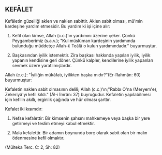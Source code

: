 ## KEFÂLET

Kefâletin güzelliği aklen ve naklen sabittir. Aklen sabit olması, mü'min kardeşine yardım etmesidir. Bu yardım ki işi içine alır:

1) Kefil olan kimse, Allah (c.c.)'ın yardımını üze­rine çeker. Çünkü Peygamberimiz (s.a.v.); "Kul müslüman kardeşinin yardımında bulunduğu müddetçe Allah-ü Teâlâ o kulun yardımındadır." buyurmuştur.

2) Başkasından iyilik istemektir. Zîra başkası hak­kında yapılan iyilik, iyilik yapanın kendisine geri dö­ner. Çünkü kalpler, kendilerine iyilik yapanları sev­mek üzere yaratılmışlardır.

Allah (c.c.): "İyiliğin mükâfatı, iyilikten başka mı­dır?"(Er-Rahmân: 60) buyurmuştur:

Kefaletin naklen sabit olmasının delili; Allah (c.c.)'ın;"Rabbı O'na (Meryem'e), Zekeriyâ'yı kefil kıldı." (Âl-i İmrân: 37) buyruğudur. Kefaletin yapıla­bilmesi için kefilin akıllı, erginlik çağında ve hür ol­ması şarttır.

Kefalet iki kısımdır:

1) Nefse kefalettir: Bir kimsenin şahsını mahkeme­ye veya başka bir yere getirmeyi ve teslîm etmeyi ka­bul etmektir.

2) Mala kefalettir. Bir adamın boynunda borç ola­rak sabit olan bir malın ödenmesine kefil olmaktır.

(Mülteka Terc. C: 2, Sh: 82)
